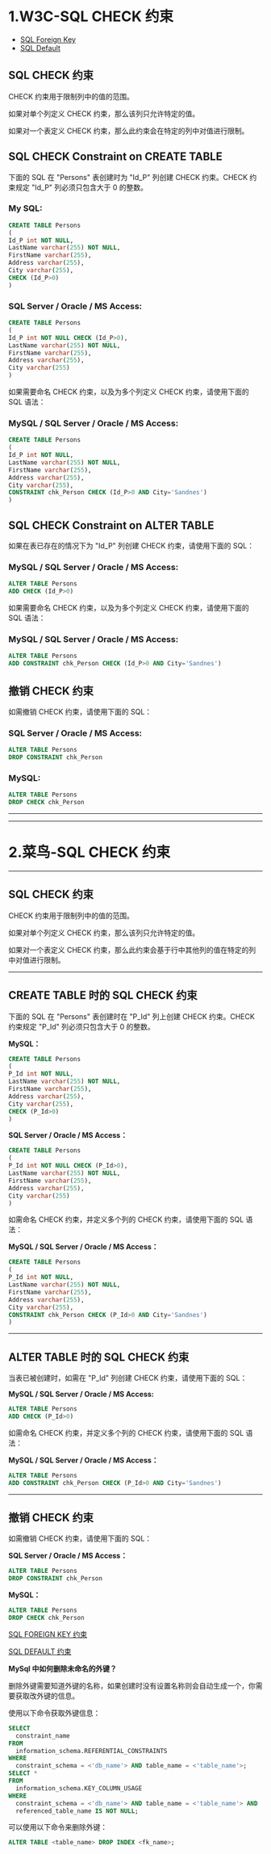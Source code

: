 # 1.W3C-SQL CHECK 约束

- [SQL Foreign Key](https://www.w3school.com.cn/sql/sql_foreignkey.asp)
- [SQL Default](https://www.w3school.com.cn/sql/sql_default.asp)

## SQL CHECK 约束

CHECK 约束用于限制列中的值的范围。

如果对单个列定义 CHECK 约束，那么该列只允许特定的值。

如果对一个表定义 CHECK 约束，那么此约束会在特定的列中对值进行限制。

## SQL CHECK Constraint on CREATE TABLE

下面的 SQL 在 "Persons" 表创建时为 "Id_P" 列创建 CHECK 约束。CHECK 约束规定 "Id_P" 列必须只包含大于 0 的整数。

### My SQL:

```sql
CREATE TABLE Persons
(
Id_P int NOT NULL,
LastName varchar(255) NOT NULL,
FirstName varchar(255),
Address varchar(255),
City varchar(255),
CHECK (Id_P>0)
)
```

### SQL Server / Oracle / MS Access:

```sql
CREATE TABLE Persons
(
Id_P int NOT NULL CHECK (Id_P>0),
LastName varchar(255) NOT NULL,
FirstName varchar(255),
Address varchar(255),
City varchar(255)
)
```

如果需要命名 CHECK 约束，以及为多个列定义 CHECK 约束，请使用下面的 SQL 语法：

### MySQL / SQL Server / Oracle / MS Access:

```sql
CREATE TABLE Persons
(
Id_P int NOT NULL,
LastName varchar(255) NOT NULL,
FirstName varchar(255),
Address varchar(255),
City varchar(255),
CONSTRAINT chk_Person CHECK (Id_P>0 AND City='Sandnes')
)
```

## SQL CHECK Constraint on ALTER TABLE

如果在表已存在的情况下为 "Id_P" 列创建 CHECK 约束，请使用下面的 SQL：

### MySQL / SQL Server / Oracle / MS Access:

```sql
ALTER TABLE Persons
ADD CHECK (Id_P>0)
```

如果需要命名 CHECK 约束，以及为多个列定义 CHECK 约束，请使用下面的 SQL 语法：

### MySQL / SQL Server / Oracle / MS Access:

```sql
ALTER TABLE Persons
ADD CONSTRAINT chk_Person CHECK (Id_P>0 AND City='Sandnes')
```

## 撤销 CHECK 约束

如需撤销 CHECK 约束，请使用下面的 SQL：

### SQL Server / Oracle / MS Access:

```sql
ALTER TABLE Persons
DROP CONSTRAINT chk_Person
```

### MySQL:

```sql
ALTER TABLE Persons
DROP CHECK chk_Person
```



--------------------------

----------------------------



# 2.菜鸟-SQL CHECK 约束

------

## SQL CHECK 约束

CHECK 约束用于限制列中的值的范围。

如果对单个列定义 CHECK 约束，那么该列只允许特定的值。

如果对一个表定义 CHECK 约束，那么此约束会基于行中其他列的值在特定的列中对值进行限制。

------

## CREATE TABLE 时的 SQL CHECK 约束

下面的 SQL 在 "Persons" 表创建时在 "P_Id" 列上创建 CHECK 约束。CHECK 约束规定 "P_Id" 列必须只包含大于 0 的整数。

**MySQL：**
```sql
CREATE TABLE Persons
(
P_Id int NOT NULL,
LastName varchar(255) NOT NULL,
FirstName varchar(255),
Address varchar(255),
City varchar(255),
CHECK (P_Id>0)
)
```
**SQL Server / Oracle / MS Access：**
```sql
CREATE TABLE Persons
(
P_Id int NOT NULL CHECK (P_Id>0),
LastName varchar(255) NOT NULL,
FirstName varchar(255),
Address varchar(255),
City varchar(255)
)
```
如需命名 CHECK 约束，并定义多个列的 CHECK 约束，请使用下面的 SQL 语法：

**MySQL / SQL Server / Oracle / MS Access：**
```sql
CREATE TABLE Persons
(
P_Id int NOT NULL,
LastName varchar(255) NOT NULL,
FirstName varchar(255),
Address varchar(255),
City varchar(255),
CONSTRAINT chk_Person CHECK (P_Id>0 AND City='Sandnes')
)
```


------

## ALTER TABLE 时的 SQL CHECK 约束

当表已被创建时，如需在 "P_Id" 列创建 CHECK 约束，请使用下面的 SQL：

**MySQL / SQL Server / Oracle / MS Access:**
```sql
ALTER TABLE Persons
ADD CHECK (P_Id>0)
```
如需命名 CHECK 约束，并定义多个列的 CHECK 约束，请使用下面的 SQL 语法：

**MySQL / SQL Server / Oracle / MS Access：**
```sql
ALTER TABLE Persons
ADD CONSTRAINT chk_Person CHECK (P_Id>0 AND City='Sandnes')
```


------

## 撤销 CHECK 约束

如需撤销 CHECK 约束，请使用下面的 SQL：

**SQL Server / Oracle / MS Access：**
```sql
ALTER TABLE Persons
DROP CONSTRAINT chk_Person
```
**MySQL：**
```sql
ALTER TABLE Persons
DROP CHECK chk_Person
```
 [SQL FOREIGN KEY 约束](https://www.runoob.com/sql/sql-foreignkey.html)

[SQL DEFAULT 约束](https://www.runoob.com/sql/sql-default.html)



**MySql 中如何删除未命名的外键？**

删除外键需要知道外键的名称，如果创建时没有设置名称则会自动生成一个，你需要获取改外键的信息。

使用以下命令获取外键信息：

```sql
SELECT
  constraint_name
FROM
  information_schema.REFERENTIAL_CONSTRAINTS
WHERE
  constraint_schema = <'db_name'> AND table_name = <'table_name'>;
SELECT *
FROM
  information_schema.KEY_COLUMN_USAGE
WHERE
  constraint_schema = <'db_name'> AND table_name = <'table_name'> AND   
  referenced_table_name IS NOT NULL;
```

可以使用以下命令来删除外键：

```sql
ALTER TABLE <table_name> DROP INDEX <fk_name>;
```